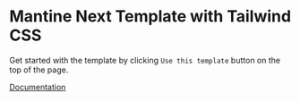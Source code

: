 # Mantine Next Template with Tailwind CSS

Get started with the template by clicking `Use this template` button on the top of the page.

[Documentation](https://mantine.dev/guides/next/)
